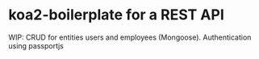 # koa2-boilerplate for a REST API
WIP:
CRUD for entities users and employees (Mongoose).
Authentication using passportjs 
